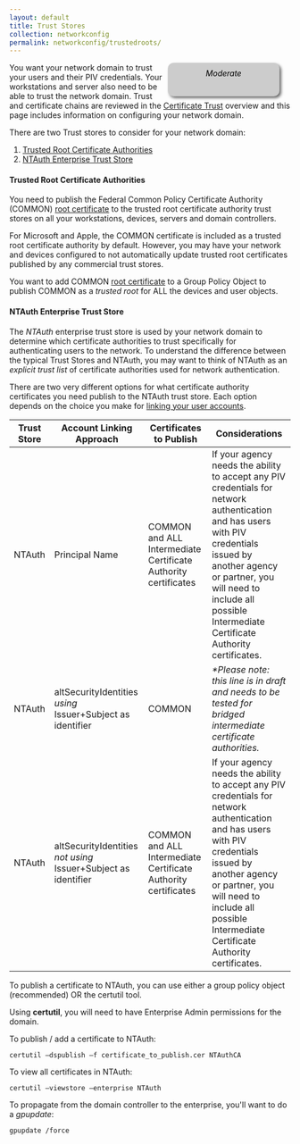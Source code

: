 ```yaml
---
layout: default
title: Trust Stores
collection: networkconfig
permalink: networkconfig/trustedroots/
---
```

<div style="float:right; padding:10px; margin-right:20px; border-radius:10px; width:180px; height:40px; box-shadow:3px 3px 5px 0px; text-align:center; background-color:#CCC; color:#666666">
<div style="color:#000000">
<em>Moderate</em>
</div>
</div>

You want your network domain to trust your users and their PIV credentials.  Your workstations and server also need to be able to trust the network domain.  Trust and certificate chains are reviewed in the [Certificate Trust](../../pivcertchains) overview and this page includes information on configuring your network domain.

There are two Trust stores to consider for your network domain:

1.  [Trusted Root Certificate Authorities](#trusted-root-certificate-authorities)
2.  [NTAuth Enterprise Trust Store](#ntauth-enterprise-trust-store)

####  Trusted Root Certificate Authorities
You need to publish the Federal Common Policy Certificate Authority (COMMON) [root certificate](../../pivcertchains/#download-root-and-intermediate-certificates) to the trusted root certificate authority trust stores on all your workstations, devices, servers and domain controllers.  

For Microsoft and Apple, the COMMON certificate is included as a trusted root certificate authority by default.  However, you may have your network and devices configured to not automatically update trusted root certificates published by any commercial trust stores.  

You want to add COMMON [root certificate](../../pivcertchains/#download-root-and-intermediate-certificates) to a Group Policy Object to publish COMMON as a _trusted root_ for ALL the devices and user objects. 

#### NTAuth Enterprise Trust Store
The _NTAuth_ enterprise trust store is used by your network domain to determine which certificate authorities to trust specifically for authenticating users to the network.  To understand the difference between the typical Trust Stores and NTAuth, you may want to think of NTAuth as an _explicit trust list_ of certificate authorities used for network authentication.

There are two very different options for what certificate authority certificates you need publish to the NTAuth trust store.  Each option depends on the choice you make for [linking your user accounts](../accounts/).

| Trust Store | Account Linking Approach | Certificates to Publish | Considerations|
| ----- | -------| -------| ------|
| NTAuth | Principal Name | COMMON and ALL Intermediate Certificate Authority certificates | If your agency needs the ability to accept any PIV credentials for network authentication and has users with PIV credentials issued by another agency or partner, you will need to include all possible Intermediate Certificate Authority certificates. |
| NTAuth  | altSecurityIdentities _using_ Issuer+Subject as identifier | COMMON | _*Please note: this line is in draft and needs to be tested for bridged intermediate certificate authorities._ |
| NTAuth  | altSecurityIdentities _not using_ Issuer+Subject as identifier | COMMON and ALL Intermediate Certificate Authority certificates | If your agency needs the ability to accept any PIV credentials for network authentication and has users with PIV credentials issued by another agency or partner, you will need to include all possible Intermediate Certificate Authority certificates. |


To publish a certificate to NTAuth, you can use either a group policy object (recommended) OR the certutil tool.  

Using **certutil**, you will need to have Enterprise Admin permissions for the domain.  

To publish / add a certificate to NTAuth:  
```
certutil –dspublish –f certificate_to_publish.cer NTAuthCA
```

To view all certificates in NTAuth:  
```
certutil –viewstore –enterprise NTAuth
```

To propagate from the domain controller to the enterprise, you'll want to do a _gpupdate_:  
```
gpupdate /force
```
